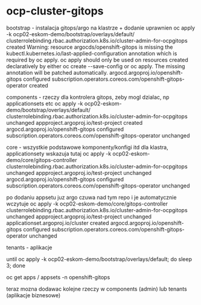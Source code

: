 # ocp-cluster-gitops



bootstrap - instalacja gitops/argo na klastrze + dodanie uprawnien
    oc apply -k ocp02-eskom-demo/bootstrap/overlays/default/
        clusterrolebinding.rbac.authorization.k8s.io/cluster-admin-for-ocpgitops created
        Warning: resource argocds/openshift-gitops is missing the kubectl.kubernetes.io/last-applied-configuration annotation which is required by oc apply. oc apply should only be used on resources created declaratively by either oc create --save-config or oc apply. The missing annotation will be patched automatically.
        argocd.argoproj.io/openshift-gitops configured
        subscription.operators.coreos.com/openshift-gitops-operator created

components - rzeczy dla kontrolera gitops, zeby mogl dzialac, np applicationsets etc
    oc apply -k ocp02-eskom-demo/bootstrap/overlays/default/
        clusterrolebinding.rbac.authorization.k8s.io/cluster-admin-for-ocpgitops unchanged
        appproject.argoproj.io/test-project created
        argocd.argoproj.io/openshift-gitops configured
        subscription.operators.coreos.com/openshift-gitops-operator unchanged

core - wszystkie podstawowe komponenty/konfigi itd dla klastra, applicationsety wskazuja tutaj
    oc apply -k ocp02-eskom-demo/core/gitops-controller
        clusterrolebinding.rbac.authorization.k8s.io/cluster-admin-for-ocpgitops unchanged
        appproject.argoproj.io/test-project unchanged
        argocd.argoproj.io/openshift-gitops configured
        subscription.operators.coreos.com/openshift-gitops-operator unchanged

po dodaniu appsetu juz argo czuwa nad tym repo i je automatycznie wczytuje
oc apply -k ocp02-eskom-demo/core/gitops-controller
clusterrolebinding.rbac.authorization.k8s.io/cluster-admin-for-ocpgitops unchanged
appproject.argoproj.io/test-project unchanged
applicationset.argoproj.io/cluster created
argocd.argoproj.io/openshift-gitops configured
subscription.operators.coreos.com/openshift-gitops-operator unchanged



tenants - aplikacje 


until oc apply -k ocp02-eskom-demo/bootstrap/overlays/default; do sleep 3; done


oc get apps / appsets -n openshift-gitops


teraz mozna dodawac kolejne rzeczy w components (admin) lub tenants (aplikacje biznesowe)